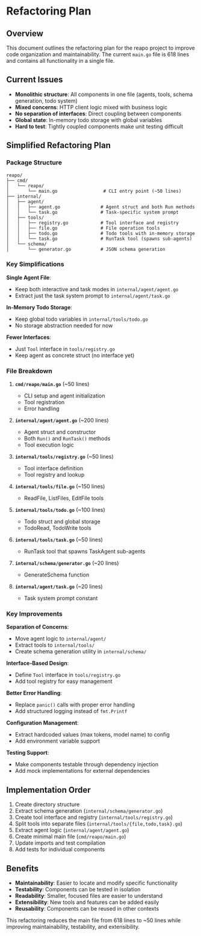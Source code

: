 # Refactoring Plan

## Overview
This document outlines the refactoring plan for the reapo project to improve code organization and maintainability. The current `main.go` file is 618 lines and contains all functionality in a single file.

## Current Issues
- **Monolithic structure**: All components in one file (agents, tools, schema generation, todo system)
- **Mixed concerns**: HTTP client logic mixed with business logic
- **No separation of interfaces**: Direct coupling between components
- **Global state**: In-memory todo storage with global variables
- **Hard to test**: Tightly coupled components make unit testing difficult

## Simplified Refactoring Plan

### Package Structure
```
reapo/
├── cmd/
│   └── reapo/
│       └── main.go                 # CLI entry point (~50 lines)
├── internal/
│   ├── agent/
│   │   ├── agent.go               # Agent struct and both Run methods
│   │   └── task.go                # Task-specific system prompt
│   ├── tools/
│   │   ├── registry.go            # Tool interface and registry
│   │   ├── file.go                # File operation tools
│   │   ├── todo.go                # Todo tools with in-memory storage
│   │   └── task.go                # RunTask tool (spawns sub-agents)
│   └── schema/
│       └── generator.go           # JSON schema generation
```

### Key Simplifications

**Single Agent File**:
- Keep both interactive and task modes in `internal/agent/agent.go`
- Extract just the task system prompt to `internal/agent/task.go`

**In-Memory Todo Storage**:
- Keep global todo variables in `internal/tools/todo.go`
- No storage abstraction needed for now

**Fewer Interfaces**:
- Just `Tool` interface in `tools/registry.go`
- Keep agent as concrete struct (no interface yet)

### File Breakdown

1. **`cmd/reapo/main.go`** (~50 lines)
   - CLI setup and agent initialization
   - Tool registration
   - Error handling

2. **`internal/agent/agent.go`** (~200 lines)
   - Agent struct and constructor
   - Both `Run()` and `RunTask()` methods
   - Tool execution logic

3. **`internal/tools/registry.go`** (~50 lines)
   - Tool interface definition
   - Tool registry and lookup

4. **`internal/tools/file.go`** (~150 lines)
   - ReadFile, ListFiles, EditFile tools

5. **`internal/tools/todo.go`** (~100 lines)
   - Todo struct and global storage
   - TodoRead, TodoWrite tools

6. **`internal/tools/task.go`** (~50 lines)
   - RunTask tool that spawns TaskAgent sub-agents

7. **`internal/schema/generator.go`** (~20 lines)
   - GenerateSchema function

8. **`internal/agent/task.go`** (~20 lines)
   - Task system prompt constant

### Key Improvements

**Separation of Concerns**:
- Move agent logic to `internal/agent/` 
- Extract tools to `internal/tools/`
- Create schema generation utility in `internal/schema/`

**Interface-Based Design**:
- Define `Tool` interface in `tools/registry.go`
- Add tool registry for easy management

**Better Error Handling**:
- Replace `panic()` calls with proper error handling
- Add structured logging instead of `fmt.Printf`

**Configuration Management**:
- Extract hardcoded values (max tokens, model name) to config
- Add environment variable support

**Testing Support**:
- Make components testable through dependency injection
- Add mock implementations for external dependencies

## Implementation Order

1. Create directory structure
2. Extract schema generation (`internal/schema/generator.go`)
3. Create tool interface and registry (`internal/tools/registry.go`)
4. Split tools into separate files (`internal/tools/{file,todo,task}.go`)
5. Extract agent logic (`internal/agent/agent.go`)
6. Create minimal main file (`cmd/reapo/main.go`)
7. Update imports and test compilation
8. Add tests for individual components

## Benefits

- **Maintainability**: Easier to locate and modify specific functionality
- **Testability**: Components can be tested in isolation
- **Readability**: Smaller, focused files are easier to understand
- **Extensibility**: New tools and features can be added easily
- **Reusability**: Components can be reused in other contexts

This refactoring reduces the main file from 618 lines to ~50 lines while improving maintainability, testability, and extensibility.